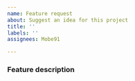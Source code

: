 ```yaml
---
name: Feature request
about: Suggest an idea for this project
title: ''
labels: ''
assignees: Mobe91

---
```


### Feature description

<!--
Please describe the new feature and provide examples, if applicable
-->
